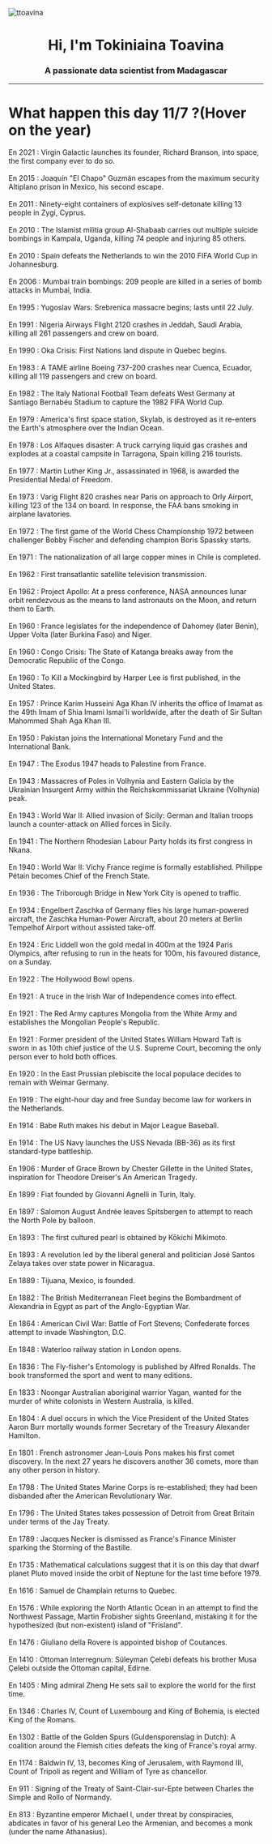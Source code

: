 
<p align="left"> <img src="https://komarev.com/ghpvc/?username=ttoavina&label=Profile%20views&color=0e75b6&style=flat" alt="ttoavina" /> </p>
<h1 align="center">Hi, I'm Tokiniaina Toavina</h1>
<h3 align="center">A passionate data scientist from Madagascar</h3>
    
<hr/>
<h1> What happen this day 11/7 ?(Hover on the year)</h1>

En 2021 : Virgin Galactic launches its founder, Richard Branson, into space, the first company ever to do so.
<br/><br/>
En 2015 : Joaquín "El Chapo" Guzmán escapes from the maximum security Altiplano prison in Mexico, his second escape.
<br/><br/>
En 2011 : Ninety-eight containers of explosives self-detonate killing 13 people in Zygi, Cyprus.
<br/><br/>
En 2010 : The Islamist militia group Al-Shabaab carries out multiple suicide bombings in Kampala, Uganda, killing 74 people and injuring 85 others.
<br/><br/>
En 2010 : Spain defeats the Netherlands to win the 2010 FIFA World Cup in Johannesburg.
<br/><br/>
En 2006 : Mumbai train bombings: 209 people  are killed in a series of bomb attacks in Mumbai, India.
<br/><br/>
En 1995 : Yugoslav Wars: Srebrenica massacre begins; lasts until 22 July.
<br/><br/>
En 1991 : Nigeria Airways Flight 2120 crashes in Jeddah, Saudi Arabia, killing all 261 passengers and crew on board.
<br/><br/>
En 1990 : Oka Crisis: First Nations land dispute in Quebec begins.
<br/><br/>
En 1983 : A TAME airline Boeing 737-200 crashes near Cuenca, Ecuador, killing all 119 passengers and crew on board.
<br/><br/>
En 1982 : The Italy National Football Team defeats West Germany at Santiago Bernabéu Stadium to capture the 1982 FIFA World Cup.
<br/><br/>
En 1979 : America's first space station, Skylab, is destroyed as it re-enters the Earth's atmosphere over the Indian Ocean.
<br/><br/>
En 1978 : Los Alfaques disaster: A truck carrying liquid gas crashes and explodes at a coastal campsite in Tarragona, Spain killing 216 tourists.
<br/><br/>
En 1977 : Martin Luther King Jr., assassinated in 1968, is awarded the Presidential Medal of Freedom.
<br/><br/>
En 1973 : Varig Flight 820 crashes near Paris on approach to Orly Airport, killing 123 of the 134 on board. In response, the FAA bans smoking in airplane lavatories.
<br/><br/>
En 1972 : The first game of the World Chess Championship 1972 between challenger Bobby Fischer and defending champion Boris Spassky starts.
<br/><br/>
En 1971 : The nationalization of all large copper mines in Chile is completed.
<br/><br/>
En 1962 : First transatlantic satellite television transmission.
<br/><br/>
En 1962 : Project Apollo: At a press conference, NASA announces lunar orbit rendezvous as the means to land astronauts on the Moon, and return them to Earth.
<br/><br/>
En 1960 : France legislates for the independence of Dahomey (later Benin), Upper Volta (later Burkina Faso) and Niger.
<br/><br/>
En 1960 : Congo Crisis: The State of Katanga breaks away from the Democratic Republic of the Congo.
<br/><br/>
En 1960 : To Kill a Mockingbird by Harper Lee is first published, in the United States.
<br/><br/>
En 1957 : Prince Karim Husseini Aga Khan IV inherits the office of Imamat as the 49th Imam of Shia Imami Ismai'li worldwide, after the death of Sir Sultan Mahommed Shah Aga Khan III.
<br/><br/>
En 1950 : Pakistan joins the International Monetary Fund and the International Bank.
<br/><br/>
En 1947 : The Exodus 1947 heads to Palestine from France.
<br/><br/>
En 1943 : Massacres of Poles in Volhynia and Eastern Galicia by the Ukrainian Insurgent Army within the Reichskommissariat Ukraine (Volhynia) peak.
<br/><br/>
En 1943 : World War II: Allied invasion of Sicily: German and Italian troops launch a counter-attack on Allied forces in Sicily.
<br/><br/>
En 1941 : The Northern Rhodesian Labour Party holds its first congress in Nkana.
<br/><br/>
En 1940 : World War II: Vichy France regime is formally established. Philippe Pétain becomes Chief of the French State.
<br/><br/>
En 1936 : The Triborough Bridge in New York City is opened to traffic.
<br/><br/>
En 1934 : Engelbert Zaschka of Germany flies his large human-powered aircraft, the Zaschka Human-Power Aircraft, about 20 meters at Berlin Tempelhof Airport without assisted take-off.
<br/><br/>
En 1924 : Eric Liddell won the gold medal in 400m at the 1924 Paris Olympics, after refusing to run in the heats for 100m, his favoured distance, on a Sunday.
<br/><br/>
En 1922 : The Hollywood Bowl opens.
<br/><br/>
En 1921 : A truce in the Irish War of Independence comes into effect.
<br/><br/>
En 1921 : The Red Army captures Mongolia from the White Army and establishes the Mongolian People's Republic.
<br/><br/>
En 1921 : Former president of the United States William Howard Taft is sworn in as 10th chief justice of the U.S. Supreme Court, becoming the only person ever to hold both offices.
<br/><br/>
En 1920 : In the East Prussian plebiscite the local populace decides to remain with Weimar Germany.
<br/><br/>
En 1919 : The eight-hour day and free Sunday become law for workers in the Netherlands.
<br/><br/>
En 1914 : Babe Ruth makes his debut in Major League Baseball.
<br/><br/>
En 1914 : The US Navy launches the USS Nevada (BB-36) as its first standard-type battleship.
<br/><br/>
En 1906 : Murder of Grace Brown by Chester Gillette in the United States, inspiration for Theodore Dreiser's An American Tragedy.
<br/><br/>
En 1899 : Fiat founded by Giovanni Agnelli in Turin, Italy.
<br/><br/>
En 1897 : Salomon August Andrée leaves Spitsbergen to attempt to reach the North Pole by balloon.
<br/><br/>
En 1893 : The first cultured pearl is obtained by Kōkichi Mikimoto.
<br/><br/>
En 1893 : A revolution led by the liberal general and politician José Santos Zelaya takes over state power in Nicaragua.
<br/><br/>
En 1889 : Tijuana, Mexico, is founded.
<br/><br/>
En 1882 : The British Mediterranean Fleet begins the Bombardment of Alexandria in Egypt as part of the Anglo-Egyptian War.
<br/><br/>
En 1864 : American Civil War: Battle of Fort Stevens; Confederate forces attempt to invade Washington, D.C.
<br/><br/>
En 1848 : Waterloo railway station in London opens.
<br/><br/>
En 1836 : The Fly-fisher's Entomology is published by Alfred Ronalds. The book transformed the sport and went to many editions.
<br/><br/>
En 1833 : Noongar Australian aboriginal warrior Yagan, wanted for the murder of white colonists in Western Australia, is killed.
<br/><br/>
En 1804 : A duel occurs in which the Vice President of the United States Aaron Burr mortally wounds former Secretary of the Treasury Alexander Hamilton.
<br/><br/>
En 1801 : French astronomer Jean-Louis Pons makes his first comet discovery. In the next 27 years he discovers another 36 comets, more than any other person in history.
<br/><br/>
En 1798 : The United States Marine Corps is re-established; they had been disbanded after the American Revolutionary War.
<br/><br/>
En 1796 : The United States takes possession of Detroit from Great Britain under terms of the Jay Treaty.
<br/><br/>
En 1789 : Jacques Necker is dismissed as France's Finance Minister sparking the Storming of the Bastille.
<br/><br/>
En 1735 : Mathematical calculations suggest that it is on this day that dwarf planet Pluto moved inside the orbit of Neptune for the last time before 1979.
<br/><br/>
En 1616 : Samuel de Champlain returns to Quebec.
<br/><br/>
En 1576 : While exploring the North Atlantic Ocean in an attempt to find the Northwest Passage, Martin Frobisher sights Greenland, mistaking it for the hypothesized (but non-existent) island of "Frisland".
<br/><br/>
En 1476 : Giuliano della Rovere is appointed bishop of Coutances.
<br/><br/>
En 1410 : Ottoman Interregnum: Süleyman Çelebi defeats his brother Musa Çelebi outside the Ottoman capital, Edirne.
<br/><br/>
En 1405 : Ming admiral Zheng He sets sail to explore the world for the first time.
<br/><br/>
En 1346 : Charles IV, Count of Luxembourg and King of Bohemia, is elected King of the Romans.
<br/><br/>
En 1302 : Battle of the Golden Spurs (Guldensporenslag in Dutch): A coalition around the Flemish cities defeats the king of France's royal army.
<br/><br/>
En 1174 : Baldwin IV, 13, becomes King of Jerusalem, with Raymond III, Count of Tripoli as regent and William of Tyre as chancellor.
<br/><br/>
En 911 : Signing of the Treaty of Saint-Clair-sur-Epte between Charles the Simple and Rollo of Normandy.
<br/><br/>
En 813 : Byzantine emperor Michael I, under threat by conspiracies, abdicates in favor of his general Leo the Armenian, and becomes a monk (under the name Athanasius).
<br/><br/>
